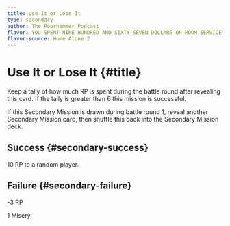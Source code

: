 ```yaml
---
title: Use It or Lose It
type: secondary
author: The Poorhammer Podcast
flavor: YOU SPENT NINE HUNDRED AND SIXTY-SEVEN DOLLARS ON ROOM SERVICE?!
flavor-source: Home Alone 2
---
```


# Use It or Lose It {#title}

Keep a tally of how much RP is spent during the battle round after revealing this card. If the tally is greater than 6 this mission is successful. 

If this Secondary Mission is drawn during battle round 1, reveal another Secondary Mission card, then shuffle this back into the Secondary Mission deck.

## Success {#secondary-success}

10 RP to a random player.

## Failure {#secondary-failure}

-3 RP

1 Misery
